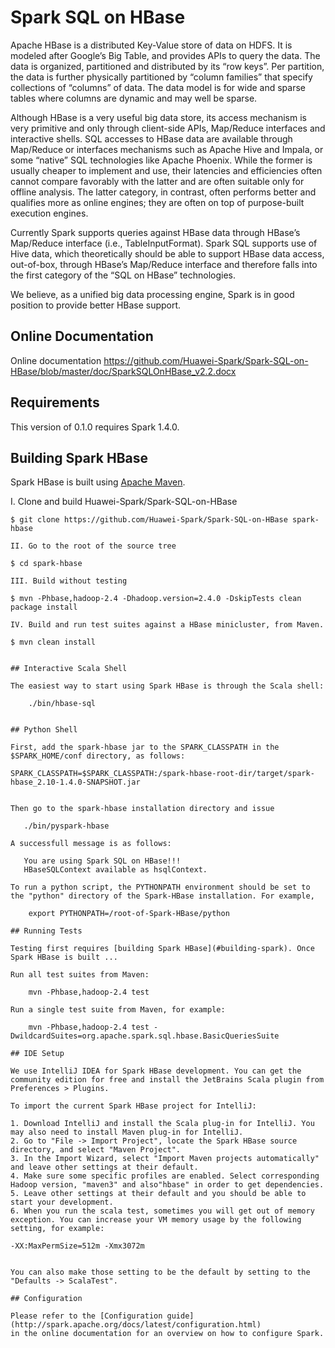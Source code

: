 # Spark SQL on HBase

Apache HBase is a distributed Key-Value store of data on HDFS. It is modeled after Google’s Big Table, and provides APIs to query the data. The data is organized, partitioned and distributed by its “row keys”. Per partition, the data is further physically partitioned by “column families” that specify collections of “columns” of data. The data model is for wide and sparse tables where columns are dynamic and may well be sparse.

Although HBase is a very useful big data store, its access mechanism is very primitive and only through client-side APIs, Map/Reduce interfaces and interactive shells. SQL accesses to HBase data are available through Map/Reduce or interfaces mechanisms such as Apache Hive and Impala, or some “native” SQL technologies like Apache Phoenix. While the former is usually cheaper to implement and use, their latencies and efficiencies often cannot compare favorably with the latter and are often suitable only for offline analysis. The latter category, in contrast, often performs better and qualifies more as online engines; they are often on top of purpose-built execution engines.

Currently Spark supports queries against HBase data through HBase’s Map/Reduce interface (i.e., TableInputFormat). Spark SQL supports use of Hive data, which theoretically should be able to support HBase data access, out-of-box, through HBase’s Map/Reduce interface and therefore falls into the first category of the “SQL on HBase” technologies.

We believe, as a unified big data processing engine, Spark is in good position to provide better HBase support.

## Online Documentation

Online documentation https://github.com/Huawei-Spark/Spark-SQL-on-HBase/blob/master/doc/SparkSQLOnHBase_v2.2.docx

## Requirements

This version of 0.1.0 requires Spark 1.4.0.

## Building Spark HBase

Spark HBase is built using [Apache Maven](http://maven.apache.org/).


I. Clone and build Huawei-Spark/Spark-SQL-on-HBase

    $ git clone https://github.com/Huawei-Spark/Spark-SQL-on-HBase spark-hbase
```
II. Go to the root of the source tree
```
    $ cd spark-hbase
```
III. Build without testing
```
    $ mvn -Phbase,hadoop-2.4 -Dhadoop.version=2.4.0 -DskipTests clean package install
```
IV. Build and run test suites against a HBase minicluster, from Maven.
```
    $ mvn clean install
```

## Interactive Scala Shell

The easiest way to start using Spark HBase is through the Scala shell:

    ./bin/hbase-sql


## Python Shell

First, add the spark-hbase jar to the SPARK_CLASSPATH in the $SPARK_HOME/conf directory, as follows:

SPARK_CLASSPATH=$SPARK_CLASSPATH:/spark-hbase-root-dir/target/spark-hbase_2.10-1.4.0-SNAPSHOT.jar
   

Then go to the spark-hbase installation directory and issue

   ./bin/pyspark-hbase

A successfull message is as follows:

   You are using Spark SQL on HBase!!!
   HBaseSQLContext available as hsqlContext.

To run a python script, the PYTHONPATH environment should be set to the "python" directory of the Spark-HBase installation. For example,

    export PYTHONPATH=/root-of-Spark-HBase/python

## Running Tests

Testing first requires [building Spark HBase](#building-spark). Once Spark HBase is built ...

Run all test suites from Maven:

    mvn -Phbase,hadoop-2.4 test

Run a single test suite from Maven, for example:

    mvn -Phbase,hadoop-2.4 test -DwildcardSuites=org.apache.spark.sql.hbase.BasicQueriesSuite

## IDE Setup

We use IntelliJ IDEA for Spark HBase development. You can get the community edition for free and install the JetBrains Scala plugin from Preferences > Plugins.

To import the current Spark HBase project for IntelliJ:

1. Download IntelliJ and install the Scala plug-in for IntelliJ. You may also need to install Maven plug-in for IntelliJ.
2. Go to "File -> Import Project", locate the Spark HBase source directory, and select "Maven Project".
3. In the Import Wizard, select "Import Maven projects automatically" and leave other settings at their default. 
4. Make sure some specific profiles are enabled. Select corresponding Hadoop version, "maven3" and also"hbase" in order to get dependencies.
5. Leave other settings at their default and you should be able to start your development.
6. When you run the scala test, sometimes you will get out of memory exception. You can increase your VM memory usage by the following setting, for example:

```
    -XX:MaxPermSize=512m -Xmx3072m
```

You can also make those setting to be the default by setting to the "Defaults -> ScalaTest".

## Configuration

Please refer to the [Configuration guide](http://spark.apache.org/docs/latest/configuration.html)
in the online documentation for an overview on how to configure Spark.
